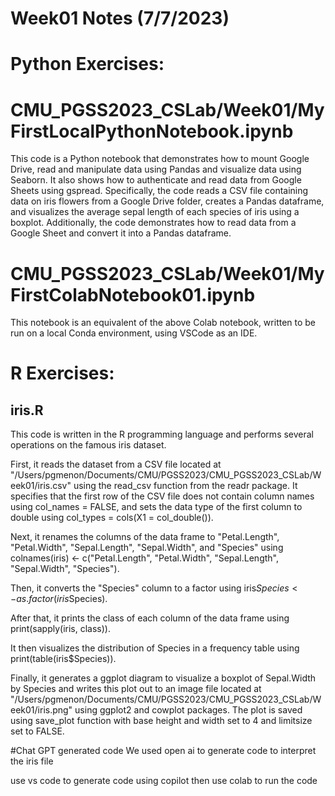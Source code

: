 # Week01 Notes (7/7/2023)

# Python Exercises:

# CMU_PGSS2023_CSLab/Week01/MyFirstLocalPythonNotebook.ipynb
This code is a Python notebook that demonstrates how to mount Google Drive, read and manipulate data using Pandas and visualize data using Seaborn. It also shows how to authenticate and read data from Google Sheets using gspread. Specifically, the code reads a CSV file containing data on iris flowers from a Google Drive folder, creates a Pandas dataframe, and visualizes the average sepal length of each species of iris using a boxplot. Additionally, the code demonstrates how to read data from a Google Sheet and convert it into a Pandas dataframe.


# CMU_PGSS2023_CSLab/Week01/MyFirstColabNotebook01.ipynb
This notebook is an equivalent of the above Colab notebook, written to be run on a local Conda environment, using VSCode as an IDE. 


# R Exercises:

## iris.R

This code is written in the R programming language and performs several operations on the famous iris dataset.

First, it reads the dataset from a CSV file located at "/Users/pgmenon/Documents/CMU/PGSS2023/CMU_PGSS2023_CSLab/Week01/iris.csv" using the read_csv function from the readr package. It specifies that the first row of the CSV file does not contain column names using col_names = FALSE, and sets the data type of the first column to double using col_types = cols(X1 = col_double()).

Next, it renames the columns of the data frame to "Petal.Length", "Petal.Width", "Sepal.Length", "Sepal.Width", and "Species" using colnames(iris) <- c("Petal.Length", "Petal.Width", "Sepal.Length", "Sepal.Width", "Species").

Then, it converts the "Species" column to a factor using iris$Species <- as.factor(iris$Species).

After that, it prints the class of each column of the data frame using print(sapply(iris, class)).

It then visualizes the distribution of Species in a frequency table using print(table(iris$Species)).

Finally, it generates a ggplot diagram to visualize a boxplot of Sepal.Width by Species and writes this plot out to an image file located at "/Users/pgmenon/Documents/CMU/PGSS2023/CMU_PGSS2023_CSLab/Week01/iris.png" using ggplot2 and cowplot packages. The plot is saved using save_plot function with base height and width set to 4 and limitsize set to FALSE.

#Chat GPT generated code
We used open ai to generate code to interpret the iris file

use vs code to generate code using copilot
then use colab to run the code



